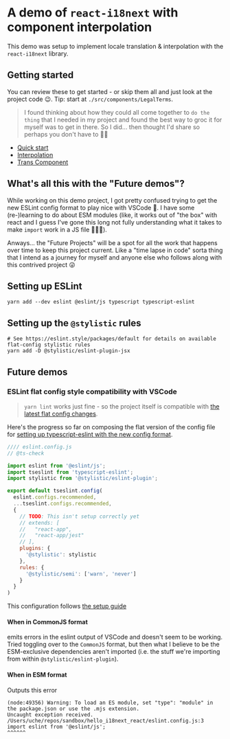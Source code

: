 # A demo of `react-i18next` with component interpolation

This demo was setup to implement locale translation & interpolation with the `react-i18next` library.

## Getting started

You can review these to get started - or skip them all and just look at the project code 😉. Tip: start at `./src/components/LegalTerms`.

> I found thinking about how they could all come together to `do the thing` that I needed in my project and found the best way to groc it for myself was to get in there. So I did... then thought I'd share so perhaps you don't have to 🤞🏾

- [Quick start](https://react.i18next.com/guides/quick-start)
- [Interpolation](https://www.i18next.com/translation-function/interpolation)
- [Trans Component](https://react.i18next.com/latest/trans-component)

## What's all this with the "Future demos"?

While working on this demo project, I got pretty confused trying to get the new ESLint config format to play nice with VSCode 🙈. I have some (re-)learning to do about ESM modules (like, it works out of "the box" with react and I guess I've gone this long not fully understanding what it takes to make `import` work in a JS file 🤷🏾‍♂️).

Anways... the "Future Projects" will be a spot for all the work that happens over time to keep this project current. Like a "time lapse in code" sorta thing that I intend as a journey for myself and anyone else who follows along with this contrived project 😜

## Setting up ESLint

```shell
yarn add --dev eslint @eslint/js typescript typescript-eslint
```

## Setting up the `@stylistic` rules

```shell
# See https://eslint.style/packages/default for details on available flat-config stylistic rules
yarn add -D @stylistic/eslint-plugin-jsx
```

## Future demos

### ESLint flat config style compatibility with VSCode

> `yarn lint` works just fine - so the project itself is compatible with [the latest flat config changes](https://eslint.org/docs/latest/use/configure/configuration-files-new).

Here's the progress so far on composing the flat version of the config file for [setting up typescript-eslint with the new config format](https://typescript-eslint.io/getting-started#quickstart).

```js
//// eslint.config.js
// @ts-check

import eslint from '@eslint/js';
import tseslint from 'typescript-eslint';
import stylistic from '@stylistic/eslint-plugin';

export default tseslint.config(
  eslint.configs.recommended,
  ...tseslint.configs.recommended,
  {
    // TODO: This isn't setup correctly yet
    // extends: [
    //   "react-app",
    //   "react-app/jest"
    // ],
    plugins: {
      '@stylistic': stylistic
    },
    rules: {
      '@stylistic/semi': ['warn', 'never']
    }
  }
)
```

This configuration follows [the setup guide](https://typescript-eslint.io/getting-started#quickstart)

#### When in CommonJS format

emits errors in the eslint output of VSCode and doesn't seem to be working. Tried toggling over to the `CommonJS` format, but then what I believe to be the ESM-exclusive dependencies aren't imported (i.e. the stuff we're importing from within `@stylistic/eslint-plugin`).

#### When in ESM format

Outputs this error

```shell
(node:49356) Warning: To load an ES module, set "type": "module" in the package.json or use the .mjs extension.
Uncaught exception received.
/Users/uche/repos/sandbox/hello_i18next_react/eslint.config.js:3
import eslint from '@eslint/js';
^^^^^^
```
